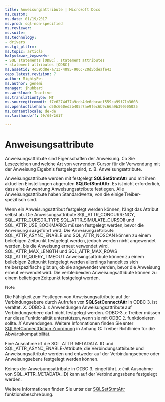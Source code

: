 ```yaml
---
title: Anweisungsattribute | Microsoft Docs
ms.custom: 
ms.date: 01/19/2017
ms.prod: sql-non-specified
ms.reviewer: 
ms.suite: 
ms.technology:
- drivers
ms.tgt_pltfrm: 
ms.topic: article
helpviewer_keywords:
- SQL statements [ODBC], statement attributes
- statement attributes [ODBC]
ms.assetid: 4c59cd8e-a713-4095-9065-20d5bdeafe43
caps.latest.revision: 7
author: MightyPen
ms.author: genemi
manager: jhubbard
ms.workload: Inactive
ms.translationtype: MT
ms.sourcegitcommit: f7e6274d77a9cdd4de6cbcaef559ca99f77b3608
ms.openlocfilehash: d50c660ed3b405a7ae9fec6b9c66a9b395605025
ms.contentlocale: de-de
ms.lasthandoff: 09/09/2017

---
```

# <a name="statement-attributes"></a>Anweisungsattribute
Anweisungsattribute sind Eigenschaften der Anweisung. Ob Sie Lesezeichen und welche Art von verwenden Cursor für die Verwendung mit der Anweisung Ergebnis festgelegt sind, z. B. Anweisungsattribute.  
  
 Anweisungsattribute werden mit festgelegt **SQLSetStmtAttr** und mit ihren aktuellen Einstellungen abgerufen **SQLGetStmtAttr**. Es ist nicht erforderlich, dass eine Anwendung Anweisungsattribute festlegen. Alle Anweisungsattribute haben Standardwerte, von die einige Treiber-spezifisch sind.  
  
 Wenn ein Anweisungsattribut festgelegt werden können, hängt das Attribut selbst ab. Die Anweisungsattribute SQL_ATTR_CONCURRENCY, SQL_ATTR_CURSOR_TYPE SQL_ATTR_SIMULATE_CURSOR und SQL_ATTR_USE_BOOKMARKS müssen festgelegt werden, bevor die Anweisung ausgeführt wird. Die Anweisungsattribute SQL_ATTR_ASYNC_ENABLE und SQL_ATTR_NOSCAN können zu einem beliebigen Zeitpunkt festgelegt werden, jedoch werden nicht angewendet werden, bis die Anweisung erneut verwendet wird. SQL_ATTR_MAX_LENGTH und SQL_ATTR_MAX_ROWS SQL_ATTR_QUERY_TIMEOUT Anweisungsattribute können zu einem beliebigen Zeitpunkt festgelegt werden allerdings handelt es sich treiberspezifische gibt an, ob sie angewendet werden, bevor die Anweisung erneut verwendet wird. Die verbleibenden Anweisungsattribute können zu einem beliebigen Zeitpunkt festgelegt werden.  
  
> [!NOTE]  
>  Die Fähigkeit zum Festlegen von Anweisungsattribute auf der Verbindungsebene durch Aufrufen von **SQLSetConnectAttr** in ODBC 3. ist veraltet. *X*. ODBC-3. *x* Anwendungen Anweisungsattribute auf Verbindungsebene darf nicht festgelegt werden. ODBC-3. *x* Treiber müssen nur diese Funktionalität unterstützen, wenn sie mit ODBC 2. funktionieren sollte. *X* Anwendungen. Weitere Informationen finden Sie unter [SQLSetConnectOption Zuordnung](../../../odbc/reference/appendixes/sqlsetconnectoption-mapping.md) in Anhang G: Treiber Richtlinien für die Abwärtskompatibilität.  
>   
>  Eine Ausnahme ist die SQL_ATTR_METADATA_ID und SQL_ATTR_ASYNC_ENABLE-Attribute, die Verbindungsattribute und Anweisungsattribute werden und entweder auf der Verbindungsebene oder Anweisungsebene festgelegt werden können.  
>   
>  Keines der Anweisungsattribute in ODBC 3. eingeführt. *x* (mit Ausnahme von SQL_ATTR_METADATA_ID) kann auf der Verbindungsebene festgelegt werden.  
  
 Weitere Informationen finden Sie unter der [SQLSetStmtAttr](../../../odbc/reference/syntax/sqlsetstmtattr-function.md) funktionsbeschreibung.

